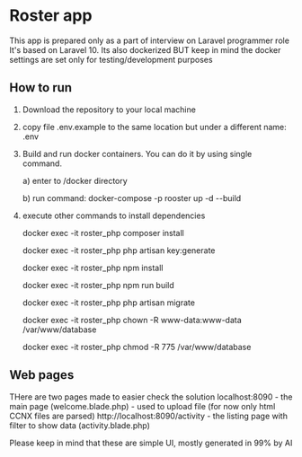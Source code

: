 # Roster app
This app is prepared only as a part of interview on Laravel programmer role
It's based on Laravel 10. 
Its also dockerized BUT keep in mind the docker settings are set only for testing/development purposes

## How to run
1. Download the repository to your local machine
2. copy file .env.example to the same location but under a different name: .env
3. Build and run docker containers. You can do it by using single command.
   
    a) enter to /docker directory
   
    b) run command: docker-compose -p rooster up -d --build
   

4. execute other commands to install dependencies
   
   docker exec -it roster_php composer install
   
   docker exec -it roster_php php artisan key:generate
   
   docker exec -it roster_php npm install
   
   docker exec -it roster_php npm run build
   
   docker exec -it roster_php php artisan migrate
   
   docker exec -it roster_php chown -R www-data:www-data /var/www/database
   
   docker exec -it roster_php chmod -R 775 /var/www/database

## Web pages
THere are two pages made to easier check the solution
localhost:8090 - the main page (welcome.blade.php) - used to upload file (for now only html CCNX files are parsed)
http://localhost:8090/activity - the listing page with filter to show data (activity.blade.php)

Please keep in mind that these are simple UI, mostly generated in 99% by AI
   

